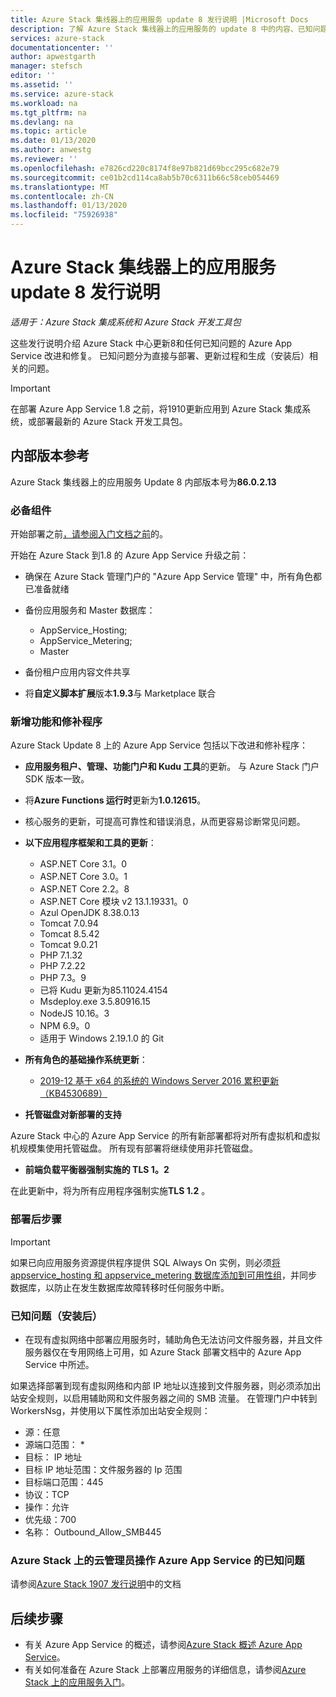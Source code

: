 ```yaml
---
title: Azure Stack 集线器上的应用服务 update 8 发行说明 |Microsoft Docs
description: 了解 Azure Stack 集线器上的应用服务的 update 8 中的内容、已知问题，以及下载更新的位置。
services: azure-stack
documentationcenter: ''
author: apwestgarth
manager: stefsch
editor: ''
ms.assetid: ''
ms.service: azure-stack
ms.workload: na
ms.tgt_pltfrm: na
ms.devlang: na
ms.topic: article
ms.date: 01/13/2020
ms.author: anwestg
ms.reviewer: ''
ms.openlocfilehash: e7826cd220c8174f8e97b821d69bcc295c682e79
ms.sourcegitcommit: ce01b2cd114ca8ab5b70c6311b66c58ceb054469
ms.translationtype: MT
ms.contentlocale: zh-CN
ms.lasthandoff: 01/13/2020
ms.locfileid: "75926938"
---
```

# <a name="app-service-on-azure-stack-hub-update-8-release-notes"></a>Azure Stack 集线器上的应用服务 update 8 发行说明

*适用于：Azure Stack 集成系统和 Azure Stack 开发工具包*

这些发行说明介绍 Azure Stack 中心更新8和任何已知问题的 Azure App Service 改进和修复。 已知问题分为直接与部署、更新过程和生成（安装后）相关的问题。

> [!IMPORTANT]
> 在部署 Azure App Service 1.8 之前，将1910更新应用到 Azure Stack 集成系统，或部署最新的 Azure Stack 开发工具包。


## <a name="build-reference"></a>内部版本参考

Azure Stack 集线器上的应用服务 Update 8 内部版本号为**86.0.2.13**

### <a name="prerequisites"></a>必备组件

开始部署之前[，请参阅入门文档之前](azure-stack-app-service-before-you-get-started.md)的。

开始在 Azure Stack 到1.8 的 Azure App Service 升级之前：

- 确保在 Azure Stack 管理门户的 "Azure App Service 管理" 中，所有角色都已准备就绪

- 备份应用服务和 Master 数据库：
  - AppService_Hosting;
  - AppService_Metering;
  - Master

- 备份租户应用内容文件共享

- 将**自定义脚本扩展**版本**1.9.3**与 Marketplace 联合

### <a name="new-features-and-fixes"></a>新增功能和修补程序

Azure Stack Update 8 上的 Azure App Service 包括以下改进和修补程序：

- **应用服务租户、管理、功能门户和 Kudu 工具**的更新。 与 Azure Stack 门户 SDK 版本一致。

- 将**Azure Functions 运行时**更新为**1.0.12615**。

- 核心服务的更新，可提高可靠性和错误消息，从而更容易诊断常见问题。

- **以下应用程序框架和工具的更新**：
  - ASP.NET Core 3.1。0
  - ASP.NET Core 3.0。1
  - ASP.NET Core 2.2。8
  - ASP.NET Core 模块 v2 13.1.19331。0
  - Azul OpenJDK 8.38.0.13
  - Tomcat 7.0.94
  - Tomcat 8.5.42
  - Tomcat 9.0.21
  - PHP 7.1.32
  - PHP 7.2.22
  - PHP 7.3。9
  - 已将 Kudu 更新为85.11024.4154
  - Msdeploy.exe 3.5.80916.15
  - NodeJS 10.16。3
  - NPM 6.9。0
  - 适用于 Windows 2.19.1.0 的 Git

- **所有角色的基础操作系统更新**：
  - [2019-12 基于 x64 的系统的 Windows Server 2016 累积更新（KB4530689）](https://support.microsoft.com/help/4530689)

- **托管磁盘对新部署的支持**

Azure Stack 中心的 Azure App Service 的所有新部署都将对所有虚拟机和虚拟机规模集使用托管磁盘。  所有现有部署将继续使用非托管磁盘。

- **前端负载平衡器强制实施的 TLS 1。2**

在此更新中，将为所有应用程序强制实施**TLS 1.2** 。

### <a name="post-deployment-steps"></a>部署后步骤

> [!IMPORTANT]
> 如果已向应用服务资源提供程序提供 SQL Always On 实例，则必须[将 appservice_hosting 和 appservice_metering 数据库添加到可用性组](https://docs.microsoft.com/sql/database-engine/availability-groups/windows/availability-group-add-a-database)，并同步数据库，以防止在发生数据库故障转移时任何服务中断。

### <a name="known-issues-post-installation"></a>已知问题（安装后）

- 在现有虚拟网络中部署应用服务时，辅助角色无法访问文件服务器，并且文件服务器仅在专用网络上可用，如 Azure Stack 部署文档中的 Azure App Service 中所述。

如果选择部署到现有虚拟网络和内部 IP 地址以连接到文件服务器，则必须添加出站安全规则，以启用辅助网和文件服务器之间的 SMB 流量。 在管理门户中转到 WorkersNsg，并使用以下属性添加出站安全规则：
 * 源：任意
 * 源端口范围： *
 * 目标： IP 地址
 * 目标 IP 地址范围：文件服务器的 Ip 范围
 * 目标端口范围：445
 * 协议：TCP
 * 操作：允许
 * 优先级：700
 * 名称： Outbound_Allow_SMB445

### <a name="known-issues-for-cloud-admins-operating-azure-app-service-on-azure-stack"></a>Azure Stack 上的云管理员操作 Azure App Service 的已知问题

请参阅[Azure Stack 1907 发行说明](azure-stack-release-notes-1907.md)中的文档

## <a name="next-steps"></a>后续步骤

- 有关 Azure App Service 的概述，请参阅[Azure Stack 概述 Azure App Service](azure-stack-app-service-overview.md)。
- 有关如何准备在 Azure Stack 上部署应用服务的详细信息，请参阅[Azure Stack 上的应用服务入门](azure-stack-app-service-before-you-get-started.md)。
